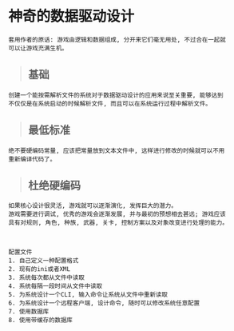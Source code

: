 # **神奇的数据驱动设计**

    套用作者的原话: 游戏由逻辑和数据组成, 分开来它们毫无用处, 不过合在一起就
    可以让游戏充满生机。

> ## **基础**
    创建一个能按需解析文件的系统对于数据驱动设计的应用来说至关重要, 能够达到
    不仅仅是在系统启动的时候解析文件, 而且可以在系统运行过程中解析文件。
> ## **最低标准**
    绝不要硬编码常量, 应该把常量放到文本文件中, 这样进行修改的时候就可以不用
    重新编译代码了。
> ## **杜绝硬编码**
    如果核心设计很灵活, 游戏就可以逐渐演化, 发挥巨大的潜力。
    游戏需要进行调试, 优秀的游戏会逐渐发展, 并与最初的预想相去甚远; 游戏应该
    具有对规则, 角色, 种族, 武器, 关卡, 控制方案以及对象改变进行处理的能力。



    配置文件
    1. 自己定义一种配置格式
    2. 现有的ini或者XML
    3. 系统每次都从文件中读取
    4. 系统每隔一段时间从文件中读取
    5. 为系统设计一个CLI, 输入命令让系统从文件中重新读取
    6. 为系统设计一个远程客户端, 设计命令, 随时可以修改系统任意配置
    7. 使用数据库
    8. 使用带缓存的数据库 
